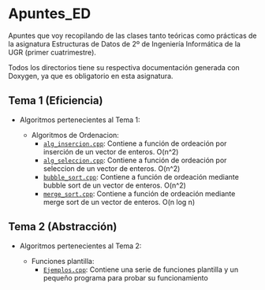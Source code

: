 # Apuntes_ED

Apuntes que voy recopilando de las clases tanto teóricas como prácticas de la asignatura Estructuras de Datos
de 2º de Ingeniería Informática de la UGR (primer cuatrimestre).  
  
Todos los directorios tiene su respectiva documentación generada con Doxygen, ya que es obligatorio en esta asignatura.

## Tema 1 (Eficiencia)

- Algoritmos pertenecientes al Tema 1:  

	- Algoritmos de Ordenacion:
		- [`alg_insercion.cpp`](Algoritmos_Ordenacion/alg_insercion.cpp): Contiene a función de ordeación por inserción de un vector de enteros. O(n^2)
		- [`alg_seleccion.cpp`](Algoritmos_Ordenacion/alg_seleccion.cpp): Contiene a función de ordeación por seleccion de un vector de enteros. O(n^2)
		- [`bubble_sort.cpp`](Algoritmos_Ordenacion/bubble_sort.cpp): Contiene a función de ordeación mediante bubble sort de un vector de enteros. O(n^2)
		- [`merge_sort.cpp`](Algoritmos_Ordenacion/merge_sort.cpp): Contiene a función de ordeación mediante merge sort de un vector de enteros. O(n log n)

## Tema 2 (Abstracción)

- Algoritmos pertenecientes al Tema 2:  

	- Funciones plantilla:
		- [`Ejemplos.cpp`](Funciones_Plantilla/Ejemplos.cpp): Contiene una serie de funciones plantilla y un pequeño programa para probar su funcionamiento
